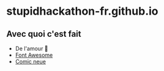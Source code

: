 # stupidhackathon-fr.github.io

## Avec quoi c'est fait

- De l'amour :gift_heart:
- [Font Awesome](http://fontawesome.io/)
- [Comic neue](http://comicneue.com/)
